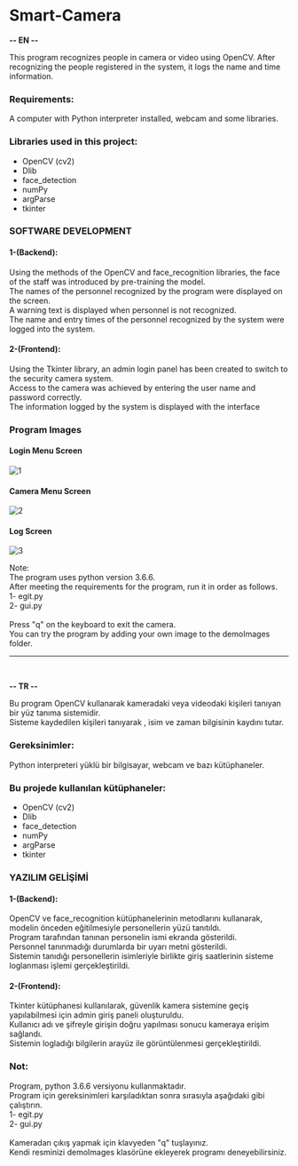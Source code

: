 # Smart-Camera

<strong> -- EN -- </strong>

  This program recognizes people in camera or video using OpenCV.
After recognizing the people registered in the system, it logs the name and time information.

<h3>Requirements:</h3>
  A computer with Python interpreter installed, webcam and some libraries.

<h3> Libraries used in this project: </h3>
<ul>
      <li>OpenCV (cv2)</li>
      <li>Dlib</li>
      <li>face_detection</li>
      <li>numPy</li>
      <li>argParse</li>
      <li>tkinter</li>
</ul>

<h3><strong>SOFTWARE DEVELOPMENT</strong></h3>

<h4><strong>1-(Backend):</strong></h4>

  Using the methods of the OpenCV and face_recognition libraries, the face of the staff was introduced by pre-training the model. <br>
  The names of the personnel recognized by the program were displayed on the screen. <br>
  A warning text is displayed when personnel is not recognized. <br>
  The name and entry times of the personnel recognized by the system were logged into the system. <br>
  

<h4><strong>2-(Frontend): </strong></h4>
  Using the Tkinter library, an admin login panel has been created to switch to the security camera system. <br>
  Access to the camera was achieved by entering the user name and password correctly. <br>
  The information logged by the system is displayed with the interface <br>
  
  <h3><strong>Program Images</strong></h3>
  
  <h4>Login Menu Screen</h4>
  
![1](https://user-images.githubusercontent.com/77414773/148944406-833c00bb-0e66-4755-9c0e-e5f6e4a94d64.png)
  
  <h4>Camera Menu Screen</h4>
  
![2](https://user-images.githubusercontent.com/77414773/148944613-5f1d3cdc-2675-40f4-befb-4643802c69be.png)
  
  <h4>Log Screen</h4>
  
![3](https://user-images.githubusercontent.com/77414773/148944684-f46226b0-258c-4321-9b01-304195347527.png)

  Note:<br>
  The program uses python version 3.6.6. <br>
  After meeting the requirements for the program, run it in order as follows. <br>
  1- egit.py <br>
  2- gui.py <br>
  <br>
  Press "q" on the keyboard to exit the camera. <br>
  You can try the program by adding your own image to the demoImages folder. <br>
  
  
<hr> </hr><br>

<strong> -- TR -- </strong>

  Bu program OpenCV kullanarak kameradaki veya videodaki kişileri tanıyan bir yüz tanıma sistemidir.<br>
  Sisteme kaydedilen kişileri tanıyarak , isim ve zaman bilgisinin kaydını tutar.<br>

<h3><strong>Gereksinimler:</strong></h3>
  Python interpreteri yüklü bir bilgisayar, webcam ve bazı kütüphaneler. <br>
  
<h3>Bu projede kullanılan kütüphaneler: </h3>
<ul>
      <li>OpenCV (cv2)</li>
      <li>Dlib</li>
      <li>face_detection</li>
      <li>numPy</li>
      <li>argParse</li>
      <li>tkinter</li>
</ul>

<h3><strong>YAZILIM GELİŞİMİ</strong></h3>

<h4><strong>1-(Backend):</strong></h4>

  OpenCV ve face_recognition kütüphanelerinin metodlarını kullanarak, modelin önceden eğitilmesiyle personellerin yüzü tanıtıldı. <br>
  Program tarafından tanınan personelin ismi ekranda gösterildi. <br>
  Personnel tanınmadığı durumlarda bir uyarı metni gösterildi. <br>
  Sistemin tanıdığı personellerin isimleriyle birlikte giriş saatlerinin sisteme loglanması işlemi gerçekleştirildi.<br>

<h4><strong>2-(Frontend): </strong></h4>

  Tkinter kütüphanesi kullanılarak, güvenlik kamera sistemine geçiş yapılabilmesi için admin giriş paneli oluşturuldu. <br>
  Kullanıcı adı ve şifreyle girişin doğru yapılması sonucu kameraya erişim sağlandı. <br>
  Sistemin logladığı bilgilerin arayüz ile görüntülenmesi gerçekleştirildi. <br>
  
  
<h3>Not:</h3>
  Program, python 3.6.6 versiyonu kullanmaktadır. <br>
  Program için gereksinimleri karşıladıktan sonra sırasıyla aşağıdaki gibi çalıştırın. <br>
  1- egit.py <br>
  2- gui.py  <br>
  <br>
  Kameradan çıkış yapmak için klavyeden "q" tuşlayınız. <br>
  Kendi resminizi demoImages klasörüne ekleyerek programı deneyebilirsiniz. <br>
  
  
  


